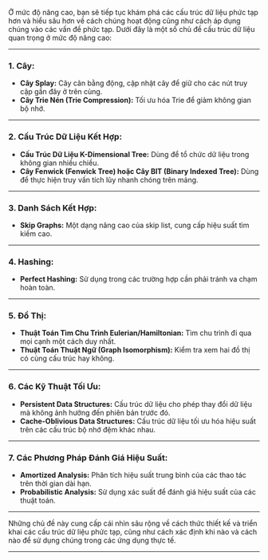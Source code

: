 Ở mức độ nâng cao, bạn sẽ tiếp tục khám phá các cấu trúc dữ liệu phức tạp hơn và hiểu sâu hơn về cách chúng hoạt động cũng như cách áp dụng chúng vào các vấn đề phức tạp. Dưới đây là một số chủ đề cấu trúc dữ liệu quan trọng ở mức độ nâng cao:

---

### 1. Cây:

- **Cây Splay:** Cây cân bằng động, cập nhật cây để giữ cho các nút truy cập gần đây ở trên cùng.
- **Cây Trie Nén (Trie Compression):** Tối ưu hóa Trie để giảm không gian bộ nhớ.

---

### 2. Cấu Trúc Dữ Liệu Kết Hợp:

- **Cấu Trúc Dữ Liệu K-Dimensional Tree:** Dùng để tổ chức dữ liệu trong không gian nhiều chiều.
- **Cây Fenwick (Fenwick Tree) hoặc Cây BIT (Binary Indexed Tree):** Dùng để thực hiện truy vấn tích lũy nhanh chóng trên mảng.

---

### 3. Danh Sách Kết Hợp:

- **Skip Graphs:** Một dạng nâng cao của skip list, cung cấp hiệu suất tìm kiếm cao.

---

### 4. Hashing:

- **Perfect Hashing:** Sử dụng trong các trường hợp cần phải tránh va chạm hoàn toàn.

---

### 5. Đồ Thị:

- **Thuật Toán Tìm Chu Trình Eulerian/Hamiltonian:** Tìm chu trình đi qua mọi cạnh một cách duy nhất.
- **Thuật Toán Thuật Ngữ (Graph Isomorphism):** Kiểm tra xem hai đồ thị có cùng cấu trúc hay không.

---

### 6. Các Kỹ Thuật Tối Ưu:

- **Persistent Data Structures:** Cấu trúc dữ liệu cho phép thay đổi dữ liệu mà không ảnh hưởng đến phiên bản trước đó.
- **Cache-Oblivious Data Structures:** Cấu trúc dữ liệu tối ưu hóa hiệu suất trên các cấu trúc bộ nhớ đệm khác nhau.

---

### 7. Các Phương Pháp Đánh Giá Hiệu Suất:

- **Amortized Analysis:** Phân tích hiệu suất trung bình của các thao tác trên thời gian dài hạn.
- **Probabilistic Analysis:** Sử dụng xác suất để đánh giá hiệu suất của các thuật toán.

---

Những chủ đề này cung cấp cái nhìn sâu rộng về cách thức thiết kế và triển khai các cấu trúc dữ liệu phức tạp, cũng như cách xác định khi nào và cách nào để sử dụng chúng trong các ứng dụng thực tế.

---
